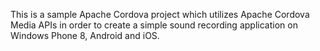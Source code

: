 This is a sample Apache Cordova project which utilizes Apache Cordova Media APIs in order to create a simple sound recording application on Windows Phone 8, Android and iOS.